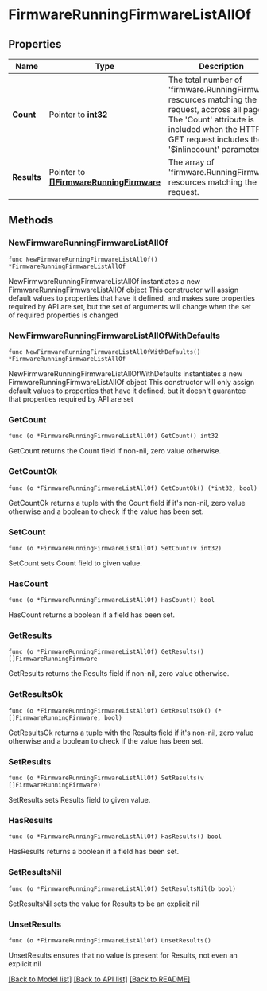 # FirmwareRunningFirmwareListAllOf

## Properties

Name | Type | Description | Notes
------------ | ------------- | ------------- | -------------
**Count** | Pointer to **int32** | The total number of &#39;firmware.RunningFirmware&#39; resources matching the request, accross all pages. The &#39;Count&#39; attribute is included when the HTTP GET request includes the &#39;$inlinecount&#39; parameter. | [optional] 
**Results** | Pointer to [**[]FirmwareRunningFirmware**](firmware.RunningFirmware.md) | The array of &#39;firmware.RunningFirmware&#39; resources matching the request. | [optional] 

## Methods

### NewFirmwareRunningFirmwareListAllOf

`func NewFirmwareRunningFirmwareListAllOf() *FirmwareRunningFirmwareListAllOf`

NewFirmwareRunningFirmwareListAllOf instantiates a new FirmwareRunningFirmwareListAllOf object
This constructor will assign default values to properties that have it defined,
and makes sure properties required by API are set, but the set of arguments
will change when the set of required properties is changed

### NewFirmwareRunningFirmwareListAllOfWithDefaults

`func NewFirmwareRunningFirmwareListAllOfWithDefaults() *FirmwareRunningFirmwareListAllOf`

NewFirmwareRunningFirmwareListAllOfWithDefaults instantiates a new FirmwareRunningFirmwareListAllOf object
This constructor will only assign default values to properties that have it defined,
but it doesn't guarantee that properties required by API are set

### GetCount

`func (o *FirmwareRunningFirmwareListAllOf) GetCount() int32`

GetCount returns the Count field if non-nil, zero value otherwise.

### GetCountOk

`func (o *FirmwareRunningFirmwareListAllOf) GetCountOk() (*int32, bool)`

GetCountOk returns a tuple with the Count field if it's non-nil, zero value otherwise
and a boolean to check if the value has been set.

### SetCount

`func (o *FirmwareRunningFirmwareListAllOf) SetCount(v int32)`

SetCount sets Count field to given value.

### HasCount

`func (o *FirmwareRunningFirmwareListAllOf) HasCount() bool`

HasCount returns a boolean if a field has been set.

### GetResults

`func (o *FirmwareRunningFirmwareListAllOf) GetResults() []FirmwareRunningFirmware`

GetResults returns the Results field if non-nil, zero value otherwise.

### GetResultsOk

`func (o *FirmwareRunningFirmwareListAllOf) GetResultsOk() (*[]FirmwareRunningFirmware, bool)`

GetResultsOk returns a tuple with the Results field if it's non-nil, zero value otherwise
and a boolean to check if the value has been set.

### SetResults

`func (o *FirmwareRunningFirmwareListAllOf) SetResults(v []FirmwareRunningFirmware)`

SetResults sets Results field to given value.

### HasResults

`func (o *FirmwareRunningFirmwareListAllOf) HasResults() bool`

HasResults returns a boolean if a field has been set.

### SetResultsNil

`func (o *FirmwareRunningFirmwareListAllOf) SetResultsNil(b bool)`

 SetResultsNil sets the value for Results to be an explicit nil

### UnsetResults
`func (o *FirmwareRunningFirmwareListAllOf) UnsetResults()`

UnsetResults ensures that no value is present for Results, not even an explicit nil

[[Back to Model list]](../README.md#documentation-for-models) [[Back to API list]](../README.md#documentation-for-api-endpoints) [[Back to README]](../README.md)


